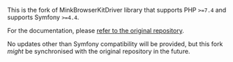 This is the fork of MinkBrowserKitDriver library that supports PHP `>=7.4` and supports Symfony `>=4.4`.

For the documentation, please [refer to the original repository](https://github.com/minkphp/MinkBrowserKitDriver).

No updates other than Symfony compatibility will be provided, but this fork _might_ be synchronised with the original repository in the future.
